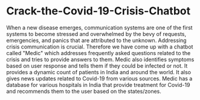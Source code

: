# Crack-the-Covid-19-Crisis-Chatbot
When a new disease emerges, communication systems are one of the first systems to become stressed and overwhelmed by the bevy of requests, emergencies, and panics that are attributed to the unknown. Addressing crisis communication is crucial.
Therefore we have come up with a chatbot called "Medic" which addresses frequently asked questions related to the crisis and tries to provide answers to them.
Medic also identifies symptoms based on user response and tells them if they could be infected or not. It provides a dynamic count of patients in India and around the world. It also gives news updates related to Covid-19 from various sources. 
Medic has a database for various hospitals in India that provide treatment for Covid-19 and recommends them to the user based on the states/zones. 
